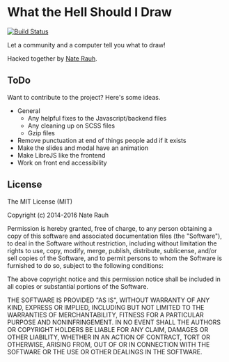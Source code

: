 # What the Hell Should I Draw

[![Build Status](https://travis-ci.org/NRauh/What-The-Hell-Should-I-Draw.svg?branch=master)](https://travis-ci.org/NRauh/What-The-Hell-Should-I-Draw)

Let a community and a computer tell you what to draw!

Hacked together by [Nate Rauh](https://www.twitter.com/natethepirate).

## ToDo

Want to contribute to the project? Here's some ideas.

* General
	- Any helpful fixes to the Javascript/backend files
	- Any cleaning up on SCSS files
	- Gzip files
* Remove punctuation at end of things people add if it exists
* Make the slides and modal have an animation
* Make LibreJS like the frontend
* Work on front end accessibility

## License

The MIT License (MIT)

Copyright (c) 2014-2016 Nate Rauh

Permission is hereby granted, free of charge, to any person obtaining a copy
of this software and associated documentation files (the "Software"), to deal
in the Software without restriction, including without limitation the rights
to use, copy, modify, merge, publish, distribute, sublicense, and/or sell
copies of the Software, and to permit persons to whom the Software is
furnished to do so, subject to the following conditions:

The above copyright notice and this permission notice shall be included in all
copies or substantial portions of the Software.

THE SOFTWARE IS PROVIDED "AS IS", WITHOUT WARRANTY OF ANY KIND, EXPRESS OR
IMPLIED, INCLUDING BUT NOT LIMITED TO THE WARRANTIES OF MERCHANTABILITY,
FITNESS FOR A PARTICULAR PURPOSE AND NONINFRINGEMENT. IN NO EVENT SHALL THE
AUTHORS OR COPYRIGHT HOLDERS BE LIABLE FOR ANY CLAIM, DAMAGES OR OTHER
LIABILITY, WHETHER IN AN ACTION OF CONTRACT, TORT OR OTHERWISE, ARISING FROM,
OUT OF OR IN CONNECTION WITH THE SOFTWARE OR THE USE OR OTHER DEALINGS IN THE
SOFTWARE.
